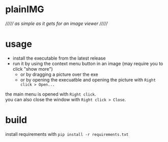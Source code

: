 # plainIMG

_///// as simple as it gets for an image viewer /////_

# usage

- install the executable from the latest release
- run it by using the context menu button in an image (may require you to click "show more")
  - or by dragging a picture over the exe
  - or by opening the execuatble and opening the picture with `Right click > Open...`

the main menu is opened with `Right click`.  
you can also close the window with `Right click > Close`.

# build

install requirements with `pip install -r requirements.txt`
